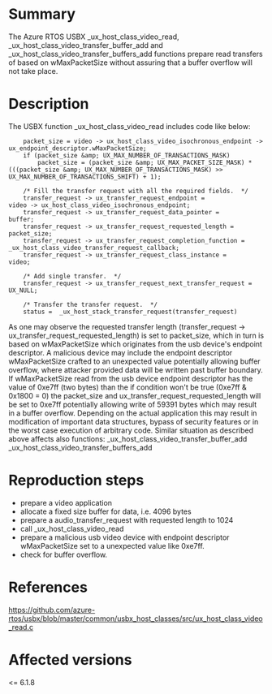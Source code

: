 # Summary

The Azure RTOS USBX _ux_host_class_video_read, _ux_host_class_video_transfer_buffer_add and _ux_host_class_video_transfer_buffers_add functions prepare read transfers of based on wMaxPacketSize without assuring that a buffer overflow will not take place.

# Description

The USBX function _ux_host_class_video_read includes code like below:
```
    packet_size = video -> ux_host_class_video_isochronous_endpoint -> ux_endpoint_descriptor.wMaxPacketSize;
    if (packet_size &amp; UX_MAX_NUMBER_OF_TRANSACTIONS_MASK)
        packet_size = (packet_size &amp; UX_MAX_PACKET_SIZE_MASK) * (((packet_size &amp; UX_MAX_NUMBER_OF_TRANSACTIONS_MASK) >> UX_MAX_NUMBER_OF_TRANSACTIONS_SHIFT) + 1);

    /* Fill the transfer request with all the required fields.  */
    transfer_request -> ux_transfer_request_endpoint =             video -> ux_host_class_video_isochronous_endpoint;
    transfer_request -> ux_transfer_request_data_pointer =         buffer;
    transfer_request -> ux_transfer_request_requested_length =     packet_size;
    transfer_request -> ux_transfer_request_completion_function =  _ux_host_class_video_transfer_request_callback;
    transfer_request -> ux_transfer_request_class_instance =       video;

    /* Add single transfer.  */
    transfer_request -> ux_transfer_request_next_transfer_request = UX_NULL;

    /* Transfer the transfer request.  */
    status =  _ux_host_stack_transfer_request(transfer_request)
```

As one may observe the requested transfer length (transfer_request -> ux_transfer_request_requested_length) is set to packet_size, which in turn is based on wMaxPacketSize which originates from the usb device's endpoint descriptor. A malicious device may include the endpoint descriptor wMaxPacketSize crafted to an unexpected value potentially allowing buffer overflow, where attacker provided data will be written past buffer boundary.
If wMaxPacketSize read from the usb device endpoint descriptor has the value of 0xe7ff (two bytes) than the if condition won't be true (0xe7ff & 0x1800 = 0) the packet_size and ux_transfer_request_requested_length will be set to 0xe7ff potentially allowing write of 59391 bytes which may result in a buffer overflow. Depending on the actual application this may result in modification of important data structures, bypass of security features or in the worst case execution of arbitrary code.
Similar situation as described above affects also functions:
_ux_host_class_video_transfer_buffer_add
_ux_host_class_video_transfer_buffers_add

# Reproduction steps

- prepare a video application
- allocate a fixed size buffer for data, i.e. 4096 bytes
- prepare a audio_transfer_request with requested length to 1024
- call _ux_host_class_video_read
- prepare a malicious usb video device with endpoint descriptor wMaxPacketSize set to a unexpected value like 0xe7ff.
- check for buffer overflow.

# References

https://github.com/azure-rtos/usbx/blob/master/common/usbx_host_classes/src/ux_host_class_video_read.c

# Affected versions

<= 6.1.8